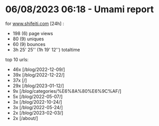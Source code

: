 # 06/08/2023 06:18 - Umami report
for www.shifeiti.com [24h] :

 - 198 (6) page views
 - 80 (9) uniques
 - 60 (9) bounces
 - 3h 25' 25'' (1h 19' 12'') totaltime


top 10 urls:
 - 46x [/blog/2022-12-09/]
 - 39x [/blog/2022-12-22/]
 - 37x [/]
 - 29x [/blog/2023-01-12/]
 - 9x [/blog/categories/%E6%8A%80%E6%9C%AF/]
 - 5x [/blog/2022-05-07/]
 - 3x [/blog/2022-10-24/]
 - 3x [/blog/2022-05-24/]
 - 2x [/blog/2023-02-03/]
 - 2x [/about/]


